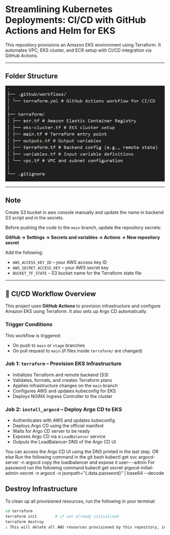 # Streamlining Kubernetes Deployments: CI/CD with GitHub Actions and Helm for EKS

This repository provisions an Amazon EKS environment using Terraform. It automates VPC, EKS cluster, and ECR setup with CI/CD integration via GitHub Actions.

---

##  Folder Structure

![Folder Structure](https://github.com/visala123/Eks-infra-repo/blob/b389999ebce59ba2c72ffc12b2d12e628ebe9cfc/folder-structure.png)


---

##  Note
Create S3 bucket in aws console manually and update the name in backend S3 script and in the secrets. 

Before pushing the code to the `main` branch, update the repository secrets:

**GitHub → Settings → Secrets and variables → Actions → New repository secret**

Add the following:

- `AWS_ACCESS_KEY_ID` – your AWS access key ID  
- `AWS_SECRET_ACCESS_KEY` – your AWS secret key  
- `BUCKET_TF_STATE` – S3 bucket name for the Terraform state file  

---
## 🔄 CI/CD Workflow Overview

This project uses **GitHub Actions** to provision infrastructure and configure Amazon EKS using Terraform. It also sets up Argo CD automatically.

###  Trigger Conditions
This workflow is triggered:
- On push to `main` or `stage` branches
- On pull request to `main` (if files inside `terraform/` are changed)

###  Job 1: `terraform` – Provision EKS Infrastructure

- Initializes Terraform and remote backend (S3)
- Validates, formats, and creates Terraform plans
- Applies infrastructure changes on the `main` branch
- Configures AWS and updates kubeconfig for EKS
- Deploys NGINX Ingress Controller to the cluster

###  Job 2: `install_argocd` – Deploy Argo CD to EKS

- Authenticates with AWS and updates kubeconfig
- Deploys Argo CD using the official manifest
- Waits for Argo CD server to be ready
- Exposes Argo CD via a `LoadBalancer` service
- Outputs the LoadBalancer DNS of the Argo CD UI

You can access the Argo CD UI using the DNS printed in the last step.
OR else
Run the following command in the git bash
kubectl get svc argocd-server -n argocd
copy the loadbalancer and expose it
user---admin
For password run the following command
kubectl get secret argocd-initial-admin-secret -n argocd -o jsonpath="{.data.password}" | base64 --decode


##  Destroy Infrastructure

To clean up all provisioned resources, run the following in your terminal:

```bash
cd terraform
terraform init        # if not already initialized
terraform destroy
⚠️ This will delete all AWS resources provisioned by this repository, including EKS, ECR, and VPC components.